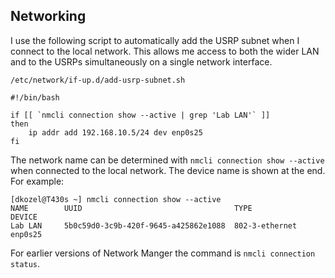 ## Networking

I use the following script to automatically add the USRP subnet when I connect to the local network. This allows me access to both the wider LAN and to the USRPs simultaneously on a single network interface.

`/etc/network/if-up.d/add-usrp-subnet.sh`

```
#!/bin/bash                    

if [[ `nmcli connection show --active | grep 'Lab LAN'` ]]
then
    ip addr add 192.168.10.5/24 dev enp0s25
fi
```

The network name can be determined with `nmcli connection show --active` when connected to the local network. The device name is shown at the end. For example:

```
[dkozel@T430s ~] nmcli connection show --active
NAME        UUID                                  TYPE            DEVICE  
Lab LAN     5b0c59d0-3c9b-420f-9645-a425862e1088  802-3-ethernet  enp0s25 
```

For earlier versions of Network Manger the command is `nmcli connection status`.